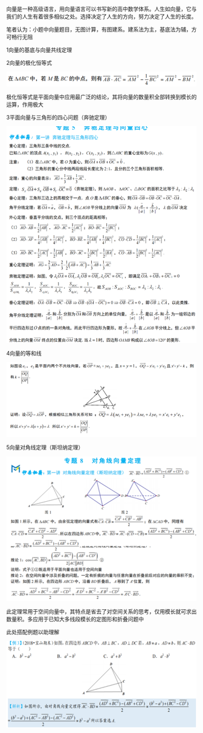 向量是一种高级语言，用向量语言可以书写新的高中数学体系。人生如向量，它与我们的人生有着很多相似之处。选择决定了人生的方向，努力决定了人生的长度。

笔者认为：小题中向量题目，无图计算，有图建系。建系法为主，基底法为辅，方可畅行无阻



1向量的基底与向量共线定理



2向量的极化恒等式

![image-20250129173405876](向量.assets/image-20250129173405876.png)

极化恒等式是平面向量中应用最广泛的结论，其将向量的数量积全部转换到模长的运算，作用极大



3平面向量与三角形的四心问题（奔驰定理）

![image-20250129173418614](向量.assets/image-20250129173418614.png)



4向量的等和线

![image-20250129173429304](向量.assets/image-20250129173429304.png)



5向量对角线定理（斯坦纳定理）

![image-20250129173437155](向量.assets/image-20250129173437155.png)

此定理常用于空间向量中，其特点是省去了对空间关系的思考，仅用模长就可求出数量积。多应用于已知大多线段模长的定图形和折叠问题中

此处搭配例题以助理解

![image-20250129173447095](向量.assets/image-20250129173447095.png)